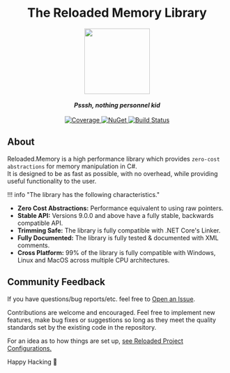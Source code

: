 ﻿---
hide:
  - toc
---

<div align="center">
	<h1>The Reloaded Memory Library</h1>
	<img src="Reloaded/Images/Reloaded-Icon.png" width="150" align="center" />
	<br/> <br/>
	<strong><i>Psssh, nothing personnel kid</i></strong>
	<br/> <br/>
	<!-- Coverage -->
	<a href="https://codecov.io/gh/Reloaded-Project/Reloaded.Memory">
		<img src="https://codecov.io/gh/Reloaded-Project/Reloaded.Memory/branch/master/graph/badge.svg" alt="Coverage" />
	</a>
	<!-- NuGet -->
	<a href="https://www.nuget.org/packages/Reloaded.Memory">
		<img src="https://img.shields.io/nuget/v/Reloaded.Memory.svg" alt="NuGet" />
	</a>
	<!-- Build Status -->
	<a href="https://github.com/Reloaded-Project/Reloaded.Memory/actions/workflows/build-and-publish.yml">
		<img src="https://img.shields.io/github/actions/workflow/status/Reloaded-Project/Reloaded.Memory/build-and-publish.yml?branch=main" alt="Build Status" />
	</a>
</div>


## About

Reloaded.Memory is a high performance library which provides `zero-cost abstractions` for memory manipulation in C#.  
It is designed to be as fast as possible, with no overhead, while providing useful functionality to the user.  

!!! info "The library has the following characteristics."

- **Zero Cost Abstractions:** Performance equivalent to using raw pointers.  
- **Stable API:** Versions 9.0.0 and above have a fully stable, backwards compatible API.  
- **Trimming Safe:** The library is fully compatible with .NET Core's Linker.  
- **Fully Documented:** The library is fully tested & documented with XML comments.  
- **Cross Platform:** 99% of the library is fully compatible with Windows, Linux and MacOS across multiple CPU architectures.  

## Community Feedback

If you have questions/bug reports/etc. feel free to [Open an Issue](https://github.com/Reloaded-Project/Reloaded.Memory/issues/new).

Contributions are welcome and encouraged. Feel free to implement new features, make bug fixes or suggestions so long as 
they meet the quality standards set by the existing code in the repository.  

For an idea as to how things are set up, [see Reloaded Project Configurations.](https://github.com/Reloaded-Project/Reloaded.Project.Configurations)  

Happy Hacking 💜